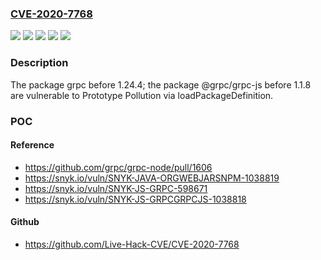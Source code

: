 ### [CVE-2020-7768](https://cve.mitre.org/cgi-bin/cvename.cgi?name=CVE-2020-7768)
![](https://img.shields.io/static/v1?label=Product&message=%40grpc%2Fgrpc-js&color=blue)
![](https://img.shields.io/static/v1?label=Product&message=grpc&color=blue)
![](https://img.shields.io/static/v1?label=Version&message=%3C%201.1.8%20&color=brighgreen)
![](https://img.shields.io/static/v1?label=Version&message=%3C%201.24.4%20&color=brighgreen)
![](https://img.shields.io/static/v1?label=Vulnerability&message=Prototype%20Pollution&color=brighgreen)

### Description

The package grpc before 1.24.4; the package @grpc/grpc-js before 1.1.8 are vulnerable to Prototype Pollution via loadPackageDefinition.

### POC

#### Reference
- https://github.com/grpc/grpc-node/pull/1606
- https://snyk.io/vuln/SNYK-JAVA-ORGWEBJARSNPM-1038819
- https://snyk.io/vuln/SNYK-JS-GRPC-598671
- https://snyk.io/vuln/SNYK-JS-GRPCGRPCJS-1038818

#### Github
- https://github.com/Live-Hack-CVE/CVE-2020-7768

